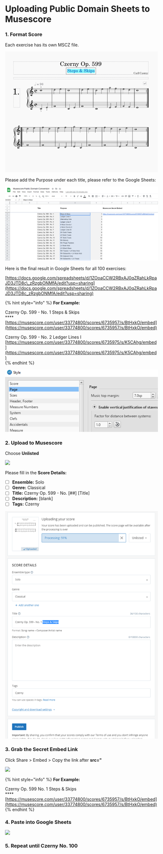 # Uploading Public Domain Sheets to Musescore

### 1. Format Score

Each exercise has its own MSCZ file.

![](../.gitbook/assets/image%20%2887%29.png)

Please add the Purpose under each title, please refer to the Google Sheets:

![](../.gitbook/assets/image%20%2886%29.png)

Here is the final result in Google Sheets for all 100 exercises:   
  
[https://docs.google.com/spreadsheets/d/1ZOoaCCW2RBxAJ0qZRahLkRpaJD3JTD8c\_zRzgbONMfA/edit?usp=sharing](https://docs.google.com/spreadsheets/d/1ZOoaCCW2RBxAJ0qZRahLkRpaJD3JTD8c_zRzgbONMfA/edit?usp=sharing)



{% hint style="info" %}
**For Example:**  
  
Czerny Op. 599 - No. 1 Steps & Skips  
****[https://musescore.com/user/33774800/scores/6735957/s/BtHxkO/embed](https://musescore.com/user/33774800/scores/6735957/s/BtHxkO/embed)  
  
Czerny Op. 599 - No. 2 Ledger Lines I  
[https://musescore.com/user/33774800/scores/6735975/s/K5CAhg/embed](https://musescore.com/user/33774800/scores/6735975/s/K5CAhg/embed)  
{% endhint %}

![Distance between Systems at 1.0 \(or your best judgement\) ](../.gitbook/assets/image%20%2883%29.png)

### 2. Upload to Musescore

Choose **Unlisted**

![](https://i.gyazo.com/d0c724e416fbeec190ae16050e12468b.gif)



Please fill in the **Score Details:**

* [ ] **Ensemble:** Solo
* [ ] **Genre:** Classical
* [ ] **Title:** Czerny Op. 599 - No. \[\#\#\] \[Title\]
* [ ] **Description:** \[blank\]
* [ ] **Tags:** Czerny 

![](../.gitbook/assets/image%20%2884%29.png)



### 3. Grab the Secret Embed Link

Click Share &gt; Embed &gt; Copy the link after **src="**

![](https://i.gyazo.com/6dddb4474d1c7e1095a17eb188f08751.gif)

{% hint style="info" %}
**For Example:**  
  
Czerny Op. 599 No. 1 Steps & Skips  
****[https://musescore.com/user/33774800/scores/6735957/s/BtHxkO/embed](https://musescore.com/user/33774800/scores/6735957/s/BtHxkO/embed)
{% endhint %}

### 4. Paste into Google Sheets

![](https://i.gyazo.com/bdbaf47437890b3e8cec90ef63bcfe7e.gif)

### 5. Repeat until Czerny No. 100





